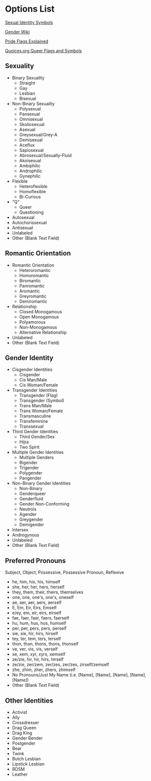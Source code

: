 # Options List

[Sexual Identity Symbols](https://commons.wikimedia.org/wiki/Sexual_identity_symbols)

[Gender Wiki](http://gender.wikia.com/wiki/Gender_Wiki)

[Pride Flags Explained](https://savvyred.deviantart.com/journal/Pride-Flags-Colors-explained-379547414)

[Quoices.org Queer Flags and Symbols](http://www.quoices.org/knowledge/queer-flags-symbols/)

## Sexuality

- Binary Sexuality
  - Straight
  - Gay
  - Lesbian
  - Bisexual
- Non-Binary Sexuality
  - Polysexual
  - Pansexual
  - Omnisexual
  - Skoliosexual
  - Asexual
  - Greysexual/Grey-A
  - Demisexual
  - Aceflux
  - Sapiosexual
  - Abrosexual/Sexually-Fluid
  - Akoisexual
  - Ambiphilic
  - Androphilic
  - Gynephilic
- Flexible
  - Heteroflexible
  - Homoflexible
  - Bi-Curious
- "Q"
  - Queer
  - Questioning
- Autosexual
- Autochorissexual
- Antisexual
- Unlabeled
- Other (Blank Text Field)

## Romantic Orientation

- Romantic Orientation
  - Heteroromantic
  - Homoromantic
  - Biromantic
  - Panromantic
  - Aromantic
  - Greyromantic
  - Demiromantic
- Relationship
  - Closed Monogamous
  - Open Monogamous
  - Polyamorous
  - Non-Monogamous
  - Alternative Relationship
- Unlabeled
- Other (Blank Text Field)

## Gender Identity

- Cisgender Identities
  - Cisgender
  - Cis Man/Male
  - Cis Woman/Female
- Transgender Identities
  - Transgender (Flag)
  - Transgender (Symbol)
  - Trans Man/Male
  - Trans Woman/Female
  - Transmasculine
  - Transfeminine
  - Transsexual
- Third Gender Identities
  - Third Gender/Sex
  - Hijra
  - Two Spirit
- Multiple Gender Identities
  - Multiple Genders
  - Bigender
  - Trigender
  - Polygender
  - Pangender
- Non-Binary Gender Identities
  - Non-Binary
  - Genderqueer
  - Genderfluid
  - Gender Non-Conforming
  - Neutrois
  - Agender
  - Greygender
  - Demigender
- Intersex
- Androgynous
- Unlabeled
- Other (Blank Text Field)

## Preferred Pronouns

Subject, Object, Possessive, Possessive Pronoun, Reflexive

- he, him, his, his, himself
- she, her, her, hers, herself
- they, them, their, theirs, themselves
- one, one, one's, one's, oneself
- ae, aer, aer, aers, aerself
- E, Em, Eir, Eirs, Emself
- e/ey, em, eir, eirs, eirself
- fae, faer, faer, faers, faerself
- hu, hum, hus, hus, humself
- per, per, pers, pers, perself
- sie, sie, hir, hirs, hirself
- tey, ter, tem, ters, terself
- thon, thon, thons, thons, thonself
- ve, ver, vis, vis, verself
- xe, xem, xyr, xyrs, xemself
- ze/zie, hir, hir, hirs, hirself
- ze/zie, zer/zem, zer/zes, zer/zes, zirself/zemself
- zhe, zhim, zher, zhers, zhimself
- No Pronouns/Just My Name (i.e. [Name], [Name], [Name], [Name], [Name])
- Other (Blank Text Field)

## Other Identities

- Activist
- Ally
- Crossdresser
- Drag Queen
- Drag King
- Gender Bender
- Postgender
- Bear
- Twink
- Butch Lesbian
- Lipstick Lesbian
- BDSM
- Leather
